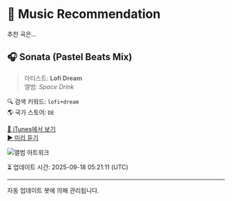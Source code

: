 
# 🎵 Music Recommendation

추천 곡은...

## 🎧 Sonata (Pastel Beats Mix)  
> 아티스트: **Lofi Dream**  
> 앨범: _Space Drink_  

🔍 검색 키워드: `lofi+dream`  
🌎 국가 스토어: `DE`

[🔗 iTunes에서 보기](https://music.apple.com/de/album/sonata-pastel-beats-mix/1791294205?i=1791294209&uo=4)  
[▶️ 미리 듣기](https://audio-ssl.itunes.apple.com/itunes-assets/AudioPreview211/v4/d2/9b/30/d29b30e4-aef9-7d4b-2c09-a5c3e4fdec95/mzaf_17527902674887404960.plus.aac.p.m4a)

![앨범 아트워크](https://is1-ssl.mzstatic.com/image/thumb/Music221/v4/2f/51/f5/2f51f572-2b7b-e99d-866e-67b7d96652aa/5063287448847.jpg/100x100bb.jpg)

⏳ 업데이트 시간: 2025-09-18 05:21:11 (UTC)

---
자동 업데이트 봇에 의해 관리됩니다.
